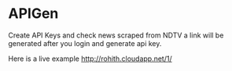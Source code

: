 # APIGen

Create API Keys and check news scraped from NDTV a link will be generated after you login and generate api key.

Here is a live example http://rohith.cloudapp.net/1/
